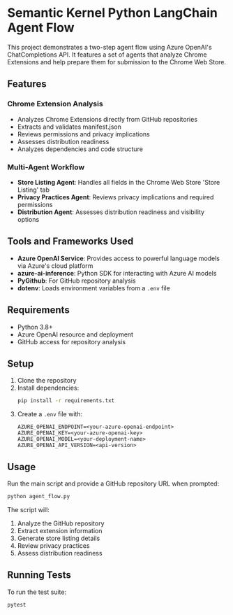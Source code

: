 # Semantic Kernel Python LangChain Agent Flow

This project demonstrates a two-step agent flow using Azure OpenAI's ChatCompletions API. It features a set of agents that analyze Chrome Extensions and help prepare them for submission to the Chrome Web Store.

## Features

### Chrome Extension Analysis
- Analyzes Chrome Extensions directly from GitHub repositories
- Extracts and validates manifest.json
- Reviews permissions and privacy implications
- Assesses distribution readiness
- Analyzes dependencies and code structure

### Multi-Agent Workflow
- **Store Listing Agent**: Handles all fields in the Chrome Web Store 'Store Listing' tab
- **Privacy Practices Agent**: Reviews privacy implications and required permissions
- **Distribution Agent**: Assesses distribution readiness and visibility options

## Tools and Frameworks Used
- **Azure OpenAI Service**: Provides access to powerful language models via Azure's cloud platform
- **azure-ai-inference**: Python SDK for interacting with Azure AI models
- **PyGithub**: For GitHub repository analysis
- **dotenv**: Loads environment variables from a `.env` file

## Requirements
- Python 3.8+
- Azure OpenAI resource and deployment
- GitHub access for repository analysis

## Setup
1. Clone the repository
2. Install dependencies:
   ```bash
   pip install -r requirements.txt
   ```
3. Create a `.env` file with:
   ```env
   AZURE_OPENAI_ENDPOINT=<your-azure-openai-endpoint>
   AZURE_OPENAI_KEY=<your-azure-openai-key>
   AZURE_OPENAI_MODEL=<your-deployment-name>
   AZURE_OPENAI_API_VERSION=<api-version>
   ```

## Usage
Run the main script and provide a GitHub repository URL when prompted:
```bash
python agent_flow.py
```

The script will:
1. Analyze the GitHub repository
2. Extract extension information
3. Generate store listing details
4. Review privacy practices
5. Assess distribution readiness

## Running Tests
To run the test suite:
```bash
pytest
```
